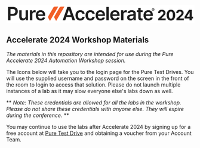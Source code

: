 ![Accelerate 2024](/img/accelerate-2024-white.png)

## Accelerate 2024 Workshop Materials

_The materials in this repository are intended for use during the Pure Accelerate 2024 Automation Workshop session._

The Icons below will take you to the login page for the Pure Test Drives. You will use the supplied username and password on the screen in the front of the room to login to access that solution. Please do not launch multiple instances of a lab as it may slow everyone else's labs down as well.

** _Note: These credentials are allowed for all the labs in the workshop. Please do not share these credentials with anyone else. They will expire during the conference._ **

You may continue to use the labs after Accelerate 2024 by signing up for a free account at [Pure Test Drive](https://www.purestorage.com/products/flasharray-x/test-drive.html) and obtaining a voucher from your Account Team.
<!--- 
### FlashArray and FlashBlade Configuration Drift  
[![FA-FB-Config-Drift](/img/fa-fb-config-drift.png)](https://testdrive.purestorage.com/voucher/hKCyOFGGGlrDiPeT7j9TWBtlcP4)  
### SQL Server Innovations on Pure Storage  
[![SQL](/img/sql.png)](https://testdrive.purestorage.com/voucher/mllhAPkDl8zt7EEbYFpfHWxEcw)  
### Ansible Automation with FlashArray  
[![Automating FlashArray with Ansible](/img/ansible-fa.png)](https://testdrive.purestorage.com/voucher/qM92SOvg9uS002t8iY3Dr0k9JM)  
--->
